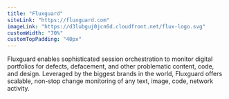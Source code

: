 ```yaml
---
title: "Fluxguard"
siteLink: "https://fluxguard.com"
imageLink: "https://d3lubguj0jcn6d.cloudfront.net/flux-logo.svg"
customWidth: "70%"
customTopPadding: "40px"
---
```


Fluxguard enables sophisticated session orchestration to monitor digital
portfolios for defects, defacement, and other problematic content, code, and
design. Leveraged by the biggest brands in the world, Fluxguard offers scalable,
non-stop change monitoring of any text, image, code, network activity.
